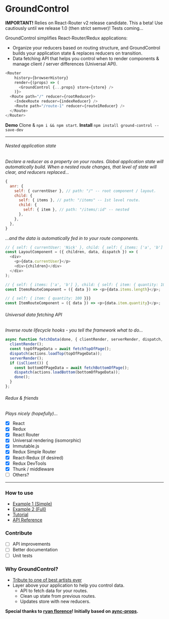 # GroundControl

**IMPORTANT!** Relies on React-Router v2 release candidate. This a beta! Use cautiously until we release 1.0 (then strict semver)! Tests coming...

GroundControl simplifies React-Router/Redux applications:

- Organize your reducers based on routing structure, and GroundControl builds your application state & replaces reducers on transition.
- Data fetching API that helps you control when to render components & manage client / server differences (Universal API).

```javascript
<Router
    history={browserHistory}
    render={(props) => (
      <GroundControl {...props} store={store} />
    )}>
  <Route path="/" reducer={rootReducer}>
    <IndexRoute reducer={indexReducer} />
    <Route path="/route-1" reducer={route1Reducer} />
  </Route>
</Router>
```

**Demo** Clone & ```npm i && npm start```.
**Install** ```npm install ground-control --save-dev```

---

###### Nested application state
*Declare a reducer as a property on your routes. Global application state will automatically build. When a nested route changes, that level of state will clear, and reducers replaced...*
```javascript
{
  anr: {
    self: { currentUser }, // path: "/" -- root component / layout.
    child: {
      self: { items }, // path: "/items" -- 1st level route.
      child: {
        self: { item }, // path: "/items/:id" -- nested
      },
    },
  },
}
```

*...and the data is automatically fed in to your route components.*
```javascript
// { self: { currentUser: 'Nick' }, child: { self: { items: ['a', 'b'] }, child: { self: { item: { quantity: 100 }}}}}
const LayoutComponent = ({ children, data, dispatch }) => (
  <div>
    <p>{data.currentUser}</p>
    <div>{children}</div>
  </div>
);

// { self: { items: ['a', 'b'] }, child: { self: { item: { quantity: 100 }}}}
const ItemsRouteComponent = ({ data }) => <p>{data.items.length}</p>;

// { self: { item: { quantity: 100 }}}
const ItemRouteComponent = ({ data }) => <p>{data.item.quantity}</p>;
```

###### Universal data fetching API
*Inverse route lifecycle hooks - you tell the framework what to do...*
```javascript
async function fetchData(done, { clientRender, serverRender, dispatch, isClient }) => {
  clientRender();
  const topOfPageData = await fetchTopOfPage();
  dispatch(actions.loadTop(topOfPageData));
  serverRender();
  if (isClient()) {
    const bottomOfPageData = await fetchBottomOfPage();
    dispatch(actions.loadBottom(bottomOfPageData));
    done();
  }
};
```

###### Redux & friends
*Plays nicely (hopefully)...*

- [x] React
- [x] Redux
- [x] React Router
- [x] Universal rendering (isomorphic)
- [x] Immutable.js
- [x] Redux Simple Router
- [x] React-Redux (if desired)
- [x] Redux DevTools
- [x] Thunk / middleware
- [ ] Others?

---

### How to use
- [Example 1 (Simple)](examples/simple)
- [Example 2 (Full)](examples/full)
- [Tutorial](docs/guides)
- [API Reference](/docs/guides/API.md)

### Contribute
- [ ] API improvements
- [ ] Better documentation
- [ ] Unit tests

### Why GroundControl?
- [Tribute to one of best artists ever](https://www.youtube.com/watch?v=D67kmFzSh_o)
- Layer above your application to help you control data.
  - API to fetch data for your routes.
  - Clean up state from previous routes.
  - Updates store with new reducers.

**Special thanks to [ryan florence](https://github.com/ryanflorence)! Initially based on [aync-props](https://github.com/rackt/async-props).**

